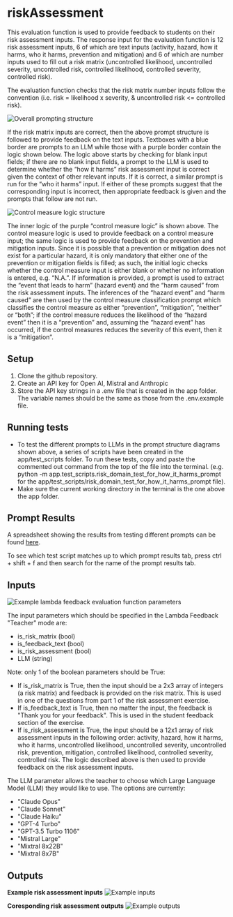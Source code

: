 # riskAssessment
This evaluation function is used to provide feedback to students on their risk assessment inputs. 
The response input for the evaluation function is 12 risk assessment inputs, 6 of which are text inputs (activity, hazard, how it harms, who it harms, prevention and mitigation) and 6 of which are number inputs used to fill out a risk matrix (uncontrolled likelihood, uncontrolled severity, uncontrolled risk, controlled likelihood, controlled severity, controlled risk).

The evaluation function checks that the risk matrix number inputs follow the convention (i.e. risk = likelihood x severity, & uncontrolled risk <= controlled risk).

![Overall prompting structure](https://github.com/lambda-feedback/riskAssessment/blob/main/app/docs/prompt%201.png)

If the risk matrix inputs are correct, then the above prompt structure is followed to provide feedback on the text inputs. Textboxes with a blue border are prompts to an LLM while those with a purple border contain the logic shown below. The logic above starts by checking for blank input fields; if there are no blank input fields, a prompt to the LLM is used to determine whether the “how it harms” risk assessment input is correct given the context of other relevant inputs. If it is correct, a similar prompt is run for the “who it harms” input. If either of these prompts suggest that the corresponding input is incorrect, then appropriate feedback is given and the prompts that follow are not run.

![Control measure logic structure](https://github.com/lambda-feedback/riskAssessment/blob/main/app/docs/prompt%202.png)

The inner logic of the purple “control measure logic” is shown above. The control measure logic is used to provide feedback on a control measure input; the same logic is used to provide feedback on the prevention and mitigation inputs. Since it is possible that a prevention or mitigation does not exist for a particular hazard, it is only mandatory that either one of the prevention or mitigation fields is filled; as such, the initial logic checks whether the control measure input is either blank or whether no information is entered, e.g. “N.A.”. If information is provided, a prompt is used to extract the “event that leads to harm” (hazard event) and the “harm caused” from the risk assessment inputs. The inferences of the “hazard event” and “harm caused” are then used by the control measure classification prompt which classifies the control measure as either “prevention”, “mitigation”, “neither” or “both”; if the control measure reduces the likelihood of the “hazard event” then it is a “prevention” and, assuming the “hazard event” has occurred, if the control measures reduces the severity of this event, then it is a “mitigation”.

## Setup
1. Clone the github repository.
2. Create an API key for Open AI, Mistral and Anthropic
3. Store the API key strings in a .env file that is created in the app folder. The variable names should be the same as those from the .env.example file.

## Running tests
- To test the different prompts to LLMs in the prompt structure diagrams shown above, a series of scripts have been created in the app/test_scripts folder. To run these tests, copy and paste the commented out command from the top of the file into the terminal. (e.g. python -m app.test_scripts.risk_domain_test_for_how_it_harms_prompt for the app/test_scripts/risk_domain_test_for_how_it_harms_prompt file).
- Make sure the current working directory in the terminal is the one above the app folder.

## Prompt Results
A spreadsheet showing the results from testing different prompts can be found [here](https://docs.google.com/spreadsheets/d/1d7Tq7qEaNTrhm1E7qcGvl3Dkr8cFNdSpOul9RezjVs4/edit?usp=sharing).

To see which test script matches up to which prompt results tab, press ctrl + shift + f and then search for the name of the prompt results tab.

## Inputs
![Example lambda feedback evaluation function parameters](https://github.com/lambda-feedback/riskAssessment/blob/main/app/docs/example%20lambda%20feedback%20parameters.png)

The input parameters which should be specified in the Lambda Feedback "Teacher" mode are:
- is_risk_matrix (bool)
- is_feedback_text (bool)
- is_risk_assessment (bool)
- LLM (string)

Note: only 1 of the boolean parameters should be True:
- If is_risk_matrix is True, then the input should be a 2x3 array of integers (a risk matrix) and feedback is provided on the risk matrix. This is used in one of the questions from part 1 of the risk assessment exercise.
- If is_feedback_text is True, then no matter the input, the feedback is "Thank you for your feedback". This is used in the student feedback section of the exercise.
- If is_risk_assessment is True, the input should be a 12x1 array of risk assessment inputs in the following order: activity, hazard, how it harms, who it harms, uncontrolled likelihood, uncontrolled severity, uncontrolled risk, prevention, mitigation, controlled likelihood, controlled severity, controlled risk. The logic described above is then used to provide feedback on the risk assessment inputs.

The LLM parameter allows the teacher to choose which Large Language Model (LLM) they would like to use. The options are currently:
- "Claude Opus"
- "Claude Sonnet"
- "Claude Haiku"
- "GPT-4 Turbo"
- "GPT-3.5 Turbo 1106"
- "Mistral Large"
- "Mixtral 8x22B"
- "Mixtral 8x7B"

## Outputs
**Example risk assessment inputs**
![Example inputs](https://github.com/lambda-feedback/riskAssessment/blob/main/app/docs/example%20inputs.png)

**Coresponding risk assessment outputs**
![Example outputs](https://github.com/lambda-feedback/riskAssessment/blob/main/app/docs/example%20ouptut.png)
